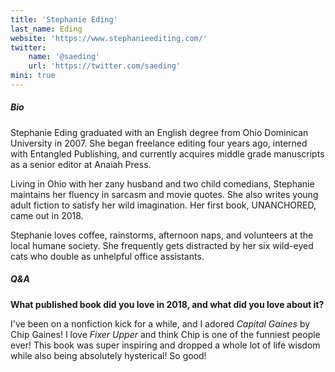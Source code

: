 ```yaml
---
title: 'Stephanie Eding'
last_name: Eding
website: 'https://www.stephanieediting.com/'
twitter:
    name: '@saeding'
    url: 'https://twitter.com/saeding'
mini: true
---
```


##### Bio

Stephanie Eding graduated with an English degree from Ohio Dominican University in 2007. She began freelance editing four years ago, interned with Entangled Publishing, and currently acquires middle grade manuscripts as a senior editor at Anaiah Press. 

Living in Ohio with her zany husband and two child comedians, Stephanie maintains her fluency in sarcasm and movie quotes. She also writes young adult fiction to satisfy her wild imagination. Her first book, UNANCHORED, came out in 2018.

Stephanie loves coffee, rainstorms, afternoon naps, and volunteers at the local humane society. She frequently gets distracted by her six wild-eyed cats who double as unhelpful office assistants.

##### Q&A

**What published book did you love in 2018, and what did you love about it?**

I've been on a nonfiction kick for a while, and I adored _Capital Gaines_ by Chip Gaines! I love _Fixer Upper_ and think Chip is one of the funniest people ever! This book was super inspiring and dropped a whole lot of life wisdom while also being absolutely hysterical! So good! 